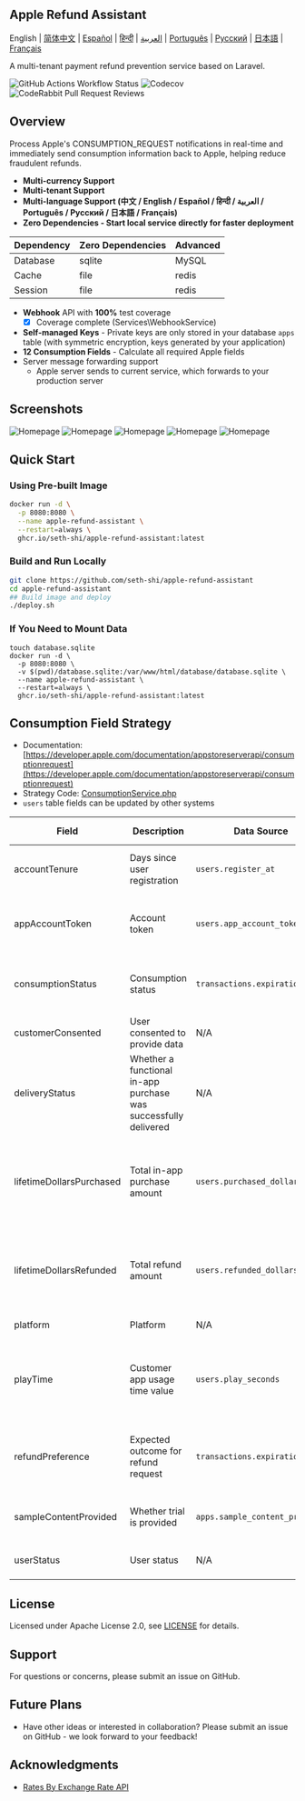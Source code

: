 
## Apple Refund Assistant

English | [简体中文](./README.zh.md) | [Español](./README.es.md) | [हिन्दी](./README.hi.md) | [العربية](./README.ar.md) | [Português](./README.pt.md) | [Русский](./README.ru.md) | [日本語](./README.ja.md) | [Français](./README.fr.md)

A multi-tenant payment refund prevention service based on Laravel.

![GitHub Actions Workflow Status](https://img.shields.io/github/actions/workflow/status/seth-shi/apple-refund-assistant/laravel.yml)
![Codecov](https://img.shields.io/codecov/c/github/seth-shi/apple-refund-assistant)
![CodeRabbit Pull Request Reviews](https://img.shields.io/coderabbit/prs/github/seth-shi/apple-refund-assistant?utm_source=oss&utm_medium=github&utm_campaign=seth-shi%2Fapple-refund-assistant&labelColor=171717&color=FF570A&link=https%3A%2F%2Fcoderabbit.ai&label=CodeRabbit+Reviews)

## Overview

Process Apple's CONSUMPTION_REQUEST notifications in real-time and immediately send consumption information back to Apple, helping reduce fraudulent refunds.


- **Multi-currency Support**
- **Multi-tenant Support**
- **Multi-language Support (中文 / English / Español / हिन्दी / العربية / Português / Русский / 日本語 / Français)**
- **Zero Dependencies - Start local service directly for faster deployment**

| Dependency | Zero Dependencies |  Advanced   |
|-----|--|-----|
|  Database   | sqlite | MySQL |
|  Cache   | file | redis  |
|   Session | file |  redis   |
- **Webhook** API with **100%** test coverage
    - [x] Coverage complete (Services\WebhookService)
- **Self-managed Keys** - Private keys are only stored in your database `apps` table (with symmetric encryption, keys generated by your application)
- **12 Consumption Fields** - Calculate all required Apple fields
- Server message forwarding support
  - Apple server sends to current service, which forwards to your production server

 
## Screenshots
![Homepage](assets/0.png)
![Homepage](assets/1.png)
![Homepage](assets/2.png)
![Homepage](assets/3.png)
![Homepage](assets/4.png)


## Quick Start
### Using Pre-built Image
```bash
docker run -d \
  -p 8080:8080 \
  --name apple-refund-assistant \
  --restart=always \
  ghcr.io/seth-shi/apple-refund-assistant:latest
```


### Build and Run Locally
```bash
git clone https://github.com/seth-shi/apple-refund-assistant
cd apple-refund-assistant
## Build image and deploy
./deploy.sh
```

### If You Need to Mount Data
```
touch database.sqlite
docker run -d \
  -p 8080:8080 \
  -v $(pwd)/database.sqlite:/var/www/html/database/database.sqlite \
  --name apple-refund-assistant \
  --restart=always \
  ghcr.io/seth-shi/apple-refund-assistant:latest
```

## Consumption Field Strategy
* Documentation: [https://developer.apple.com/documentation/appstoreserverapi/consumptionrequest](https://developer.apple.com/documentation/appstoreserverapi/consumptionrequest)
* Strategy Code: [ConsumptionService.php](./app/Services/ConsumptionService.php) 
* `users` table fields can be updated by other systems

| Field                       | Description                | Data Source                          | Calculation Rule                                                                                           |
|--------------------------|-------------------|--------------------------------|------------------------------------------------------------------------------------------------|
| accountTenure            | Days since user registration            | `users.register_at`            | Current time minus registration time                                                                                     |
| appAccountToken          | Account token          | `users.app_account_token`      | [Must be passed when client creates order](https://developer.apple.com/documentation/StoreKit/Transaction/appAccountToken) |
| consumptionStatus        | Consumption status              | `transactions.expiration_date` | Compare with current time, return consumed if expired                                                                              |
| customerConsented        | User consented to provide data          | N/A                              | Hardcoded `true`                                                                                       |
| deliveryStatus           | Whether a functional in-app purchase was successfully delivered | N/A                              | Hardcoded `0` (normal delivery)                                                                                    |
| lifetimeDollarsPurchased | Total in-app purchase amount             | `users.purchased_dollars`      | Accumulated based on Apple transaction events, or you can accumulate manually                                                                        |
| lifetimeDollarsRefunded  | Total refund amount             | `users.refunded_dollars`       | Accumulated based on Apple refund events, or you can accumulate manually                                                                        |
| platform                 | Platform                | N/A                              | Hardcoded `1` (apple)                                                                                   |
| playTime                 | Customer app usage time value        | `users.play_seconds`           | Your system needs to support updating this field, otherwise it's `0`                                                                          |
| refundPreference         | Expected outcome for refund request         | `transactions.expiration_date` | Compare with current time, prefer to reject refund if expired                                                                             |
| sampleContentProvided    | Whether trial is provided            | `apps.sample_content_provided` | Configure when creating the app                                                                                      |
| userStatus               | User status              | N/A                              | Hardcoded `1` (normal user)                                                                                   |



## License

Licensed under Apache License 2.0, see [LICENSE](./LICENSE) for details.

## Support

For questions or concerns, please submit an issue on GitHub.

## Future Plans
- Have other ideas or interested in collaboration? Please submit an issue on GitHub - we look forward to your feedback!

## Acknowledgments
* [Rates By Exchange Rate API](https://www.exchangerate-api.com)
